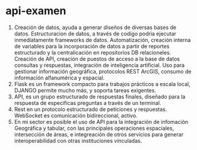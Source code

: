 # api-examen

1.  Creación de datos, ayuda a generar diseños de diversas bases de datos.
    Estructuracion de datos, a través de codigo podria ejecutar inmediatamente frameworks de datos.
    Automatización, creación interna de variables para la incorporación de datos a partir de reportes estructurado y la centralicación en repositorios 
        DB relacioneles.
    Creación de API, creación de puestos de acceso a la base de datos consultas y respuestas, integración de inteligencia artificial.
    Uso para gestionar información geográfica, protocolos REST ArcGIS, consumo de información alfanumérica y espacial.
2.  Flask es un framework compacto para trabajos prácticos a escala local, DJANGO permite mucho más, y soporta tareas exigentes.
3.  API, es un grupo estructurado de respuestas finales, diseñado para la respuesta de especificas preguntas a través de un terminal.
4.  Rest en un protocolo estructurado de peticiones y respuestas.
    WebSocket es comunicación bidireccional, activo.
5.  En mi sector es posible el uso de API para la integración de infomación Geográfica y tabular, con las principales operaciones espaciales, 
    intersección de áreas, e integreación de otros servicios para generar interoperabilidad con otras instituciones vinculadas.